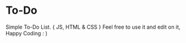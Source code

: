 # To-Do 
Simple To-Do List. 
{ JS, HTML & CSS } 
Feel free to use it and edit on it,
Happy Coding : ) 
